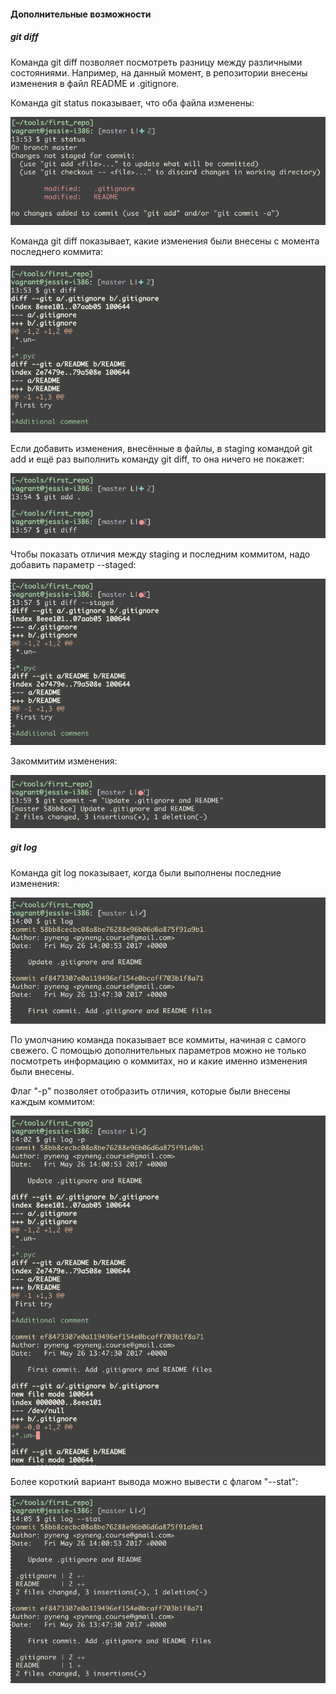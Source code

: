 #### Дополнительные возможности

##### git diff

Команда git diff позволяет посмотреть разницу между различными состояниями. Например, на данный момент, в репозитории внесены изменения в файл README и .gitignore.

Команда git status показывает, что оба файла изменены:

![alt](https://raw.githubusercontent.com/natenka/PyNEng/master/images/git/git_status_5.png)

Команда git diff показывает, какие изменения были внесены с момента последнего коммита:

![alt](https://raw.githubusercontent.com/natenka/PyNEng/master/images/git/git_diff.png)

Если добавить изменения, внесённые в файлы, в staging командой git add и ещё раз выполнить команду git diff, то она ничего не покажет:

![alt](https://raw.githubusercontent.com/natenka/PyNEng/master/images/git/git_add_git_diff.png)

Чтобы показать отличия между staging и последним коммитом, надо добавить параметр --staged:

![alt](https://raw.githubusercontent.com/natenka/PyNEng/master/images/git/git_diff_staged.png)

Закоммитим изменения:

![alt](https://raw.githubusercontent.com/natenka/PyNEng/master/images/git/git_commit_2.png)

##### git log

Команда git log показывает, когда были выполнены последние изменения:

![alt](https://raw.githubusercontent.com/natenka/PyNEng/master/images/git/git_log.png)

По умолчанию команда показывает все коммиты, начиная с самого свежего. С помощью дополнительных параметров можно не только посмотреть информацию о коммитах, но и какие именно изменения были внесены.

Флаг "-p" позволяет отобразить отличия, которые были внесены каждым коммитом:

![alt](https://raw.githubusercontent.com/natenka/PyNEng/master/images/git/git_log_p.png)

Более короткий вариант вывода можно вывести с флагом "--stat":

![alt](https://raw.githubusercontent.com/natenka/PyNEng/master/images/git/git_log_stat.png)
